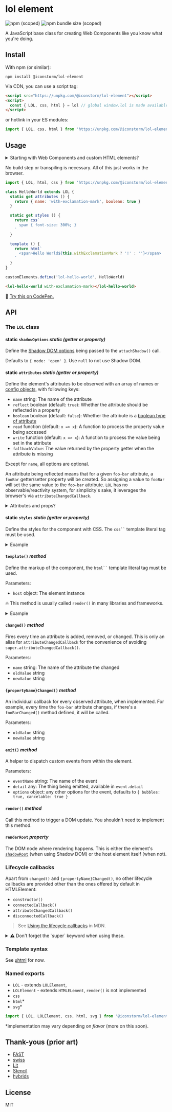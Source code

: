 # lol element

![npm (scoped)](https://img.shields.io/npm/v/@iconstorm/lol-element) ![npm bundle size (scoped)](https://img.shields.io/bundlephobia/minzip/@iconstorm/lol-element)

A JavaScript base class for creating Web Components like you know what you're doing.

## Install

With npm (or similar):

```
npm install @iconstorm/lol-element
```

Via CDN, you can use a script tag:

```html
<script src="https://unpkg.com/@iconstorm/lol-element"></script>
<script>
  const { LOL, css, html } = lol // global window.lol is made available
</script>
```

or hotlink in your ES modules:

```js
import { LOL, css, html } from 'https://unpkg.com/@iconstorm/lol-element?module'
```

## Usage

<details>
  <summary>Starting with Web Components and custom HTML elements?</summary>

  Please go read the chapter dedicated to them on [the great javascript.info site](https://javascript.info/custom-elements). Once you're familiar with custom elements in general, you'll be enjoying LOL within minutes.
  
  Also the [Classes chapter](https://javascript.info/classes) is a recommended read.
</details>

No build step or transpiling is necessary. All of this just works in the browser.

```js
import { LOL, html, css } from 'https://unpkg.com/@iconstorm/lol-element'

class HelloWorld extends LOL {
  static get attributes () {
    return { name: 'with-exclamation-mark', boolean: true }
  }

  static get styles () {
    return css`
      span { font-size: 300%; }
    `
  }

  template () {
    return html`
      <span>Hello World${this.withExclamationMark ? '!' : ''}</span>
    `
  }
}

customElements.define('lol-hello-world', HelloWorld)
```

```html
<lol-hello-world with-exclamation-mark></lol-hello-world>
```

🍩 [Try this on CodePen.](https://codepen.io/acstll/pen/oNWNrgb)

## API

### The `LOL` class

#### static `shadowOptions` _static (getter or property)_

Define the [Shadow DOM options](https://developer.mozilla.org/en-US/docs/Web/API/Element/attachShadow#syntax) being passed to the `attachShadow()` call.

Defaults to `{ mode: 'open' }`. Use `null` to not use Shadow DOM.

#### static `attributes` _static (getter or property)_

Define the element's attributes to be observed with an array of names or [config objects](https://github.com/iconstorm/lol-element/blob/main/src/lol-element.js#L157), with following keys:

- `name` string: The name of the attribute
- `reflect` boolean (default: `true`): Whether the attribute should be reflected in a property 
- `boolean` boolean (default: `false`): Whether the attribute is a [boolean type of attribute](https://developer.mozilla.org/en-US/docs/Learn/HTML/Introduction_to_HTML/Getting_started#boolean_attributes)
- `read` function (default: `x => x`): A function to process the property value being accessed
- `write` function (default: `x => x`): A function to process the value being set in the attribute
- `fallbackValue`: The value returned by the property getter when the attribute is missing

Except for `name`, all options are optional.

An attribute being reflected means that for a given `foo-bar` attribute, a `fooBar` getter/setter property will be created. So assigning a value to `fooBar` will set the same value to the `foo-bar` attribute. `LOL` has no observable/reactivity system, for simplicity's sake, it leverages the browser's via `attributeChangedCallback`.

<details>
  <summary>Attributes and props?</summary>

  Attributes live in HTML, properties belong in JavaScript objects. If the different is not clear, [stack overflow is your friend](https://stackoverflow.com/a/6004028). This can create some confusion. This [post by Rich Harris](https://dev.to/richharris/why-i-don-t-use-web-components-2cia) can be interesting (scroll down to part 6).
</details>

#### static `styles` _static (getter or property)_

Define the styles for the component with CSS. The ` css`` ` template literal tag must be used.

<details>
  <summary>Example</summary>

  ```js
  import { css } from '@iconstorm/lol-element'
  
  // ..
  
  static get styles() {
    return css`
      :host {
        font-size: 100%;
      }
    `
  }
  ```
</details>

#### `template()` _method_

Define the markup of the component, the ` html`` ` template literal tag must be used.

Parameters:
- `host` object: The element instance

🔥 This method is usually called `render()` in many libraries and frameworks.

<details>
  <summary>Example</summary>

  ```js
  import { html } from '@iconstorm/lol-element'
  
  // ..
  
  template() {
    return html`
      <p>Loren ipsum</p>
    `
  }
  ```
</details>

#### `changed()` _method_

Fires every time an attribute is added, removed, or changed. This is only an alias for `attributeChangedCallback` for the convenience of avoiding `super.attributeChangedCallback()`.

Parameters:
- `name` string: The name of the attribute the changed
- `oldValue` string
- `newValue` string

#### `{propertyName}Changed()` _method_

An individual callback for every observed attribute, when implemented. For example, every time the `foo-bar` attribute changes, if there's a `fooBarChanged()` method defined, it will be called.

Parameters:
- `oldValue` string
- `newValue` string

#### `emit()` _method_

A helper to dispatch custom events from within the element.

Parameters:
- `eventName` string: The name of the event
- `detail` any: The thing being emitted, available in `event.detail`
- `options` object: any other options for the event, defaults to `{ bubbles: true, cancelable: true }`

#### `render()` _method_

Call this method to trigger a DOM update. You shouldn't need to implement this method.

#### `renderRoot` _property_ 

The DOM node where rendering happens. This is either the element's [`shadowRoot`](https://developer.mozilla.org/en-US/docs/Web/API/ShadowRoot) (when using Shadow DOM) or the host element itself (when not).

### Lifecycle callbacks

Apart from `changed()` and `{propertyName}Changed()`, no other lifecycle callbacks are provided other than the ones offered by default in HTMLElement:

- `constructor()`
- `connectedCallback()`
- `attributeChangedCallback()`
- `disconnectedCallback()`

> See [Using the lifecycle callbacks](https://developer.mozilla.org/en-US/docs/Web/Web_Components/Using_custom_elements#using_the_lifecycle_callbacks) in MDN.

<details>
  <summary>⚠️ Don't forget the `super` keyword when using these.</summary>

  If you don't call `super` on `constructor`, `connectedCallback` and `attributeChangedCallback`, things will break.

  ```js
  class MyComponent extends LOL {
    constructor() {
      super()
      // ..
    }

    connectedCallback() {
      super.connectedCallback()
      // ..
    }

    attributeChangedCallback() {
      super.attributeChangedCallback()
      // ..
    }
  } 
  ```

  More info: https://javascript.info/class-inheritance#overriding-a-method
</details>

### Template syntax

See [µhtml](https://www.npmjs.com/package/uhtml) for now.

### Named exports

- `LOL` - extends `LOLElement`, 
- `LOLElement` - extends `HTMLELement`, `render()` is not implemented
- `css`
- `html`*
- `svg`*

```js
import { LOL, LOLElement, css, html, svg } from '@iconstorm/lol-element'
```

*implementation may vary depending on _flavor_ (more on this soon).

## Thank-yous (prior art)

- [FAST](https://github.com/microsoft/fast/)
- [swiss](https://github.com/luwes/swiss)
- [Lit](https://github.com/lit/lit/)
- [Stencil](https://github.com/ionic-team/stencil)
- [hybrids](https://github.com/hybridsjs/hybrids)

## License

MIT

